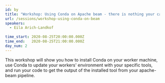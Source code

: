 ```yaml
---
id: by
title: "Workshop: Using Conda on Apache beam - there is nothing your cant do with your workers"
url: /sessions/workshop-using-conda-on-beam
speakers:
  - Eila Arich-Landkof
  
time_start: 2020-08-25T20:00:00.000Z
time_end:   2020-08-25T21:00:00.000Z
day_num: 2
---
```


This workshop will show you how to install Conda on your worker machine, use Conda to update your workers' environment with your specific tools, and run your code to get the output of the installed tool from your apache-beam pipeline.

